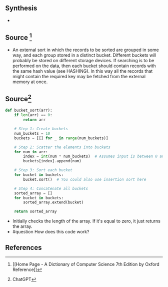## Synthesis
- 
## Source [^1]
- An external sort in which the records to be sorted are grouped in some way, and each group stored in a distinct bucket. Different buckets will probably be stored on different storage devices. If searching is to be performed on the data, then each bucket should contain records with the same hash value (see HASHING). In this way all the records that might contain the required key may be fetched from the external memory at once.

## Source[^2]
```python
def bucket_sort(arr):
    if len(arr) == 0:
        return arr

    # Step 1: Create buckets
    num_buckets = 10
    buckets = [[] for _ in range(num_buckets)]

    # Step 2: Scatter the elements into buckets
    for num in arr:
        index = int(num * num_buckets)  # Assumes input is between 0 and 1
        buckets[index].append(num)

    # Step 3: Sort each bucket
    for bucket in buckets:
        bucket.sort()  # You could also use insertion sort here

    # Step 4: Concatenate all buckets
    sorted_array = []
    for bucket in buckets:
        sorted_array.extend(bucket)

    return sorted_array
```
- Initially checks the length of the array. If it's equal to zero, it just returns the array.
- #question How does this code work? 
## References

[^1]: [[Home Page - A Dictionary of Computer Science 7th Edition by Oxford Reference]]
[^2]: ChatGPT